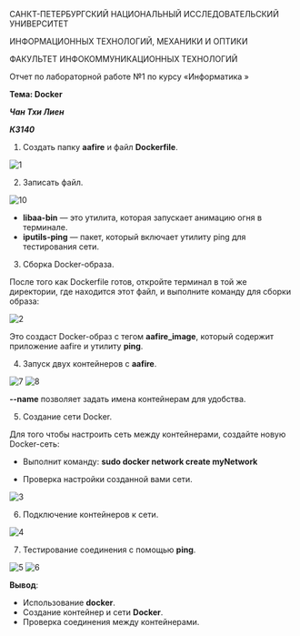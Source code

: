 САНКТ-ПЕТЕРБУРГСКИЙ НАЦИОНАЛЬНЫЙ ИССЛЕДОВАТЕЛЬСКИЙ УНИВЕРСИТЕТ

ИНФОРМАЦИОННЫХ ТЕХНОЛОГИЙ, МЕХАНИКИ И ОПТИКИ

ФАКУЛЬТЕТ ИНФОКОММУНИКАЦИОННЫХ ТЕХНОЛОГИЙ



Отчет по лабораторной работе №1 по курсу «Информатика »

**Тема: Docker**

***Чан Тхи Лиен***

***К3140***

1. Создать папку **aafire** и файл **Dockerfile**.

![1](https://github.com/user-attachments/assets/36b5c83b-9b69-434d-8d4c-a410d6a910ec)

2. Записать файл.

![10](https://github.com/user-attachments/assets/452f8922-ad44-4849-ae3f-8e93c2b9082d)

- **libaa-bin** — это утилита, которая запускает анимацию огня в терминале.
- **iputils-ping** — пакет, который включает утилиту ping для тестирования сети.

3. Сборка Docker-образа.

После того как Dockerfile готов, откройте терминал в той же директории, где находится этот файл, и выполните команду для сборки образа:

![2](https://github.com/user-attachments/assets/5b4cc53f-35ec-4128-9a5e-2b873036747a)

Это создаст Docker-образ с тегом **aafire_image**, который содержит приложение aafire и утилиту **ping**.

4. Запуск двух контейнеров с **aafire**.

![7](https://github.com/user-attachments/assets/65182f36-c5fe-4c59-8288-e47e352c0b5c)
![8](https://github.com/user-attachments/assets/6763dce0-e2f5-44bf-abfd-60b358e4532d)

**--name** позволяет задать имена контейнерам для удобства.

5. Создание сети Docker.

Для того чтобы настроить сеть между контейнерами, создайте новую Docker-сеть:

- Выполнит команду: **sudo docker network create myNetwork**

- Проверка настройки созданной вами сети.

![3](https://github.com/user-attachments/assets/fd186ebb-1688-4db2-bb18-298026ead325)

6. Подключение контейнеров к сети.

![4](https://github.com/user-attachments/assets/34620900-7046-4c7b-b028-ff5355239fd8)

7. Тестирование соединения с помощью **ping**.

![5](https://github.com/user-attachments/assets/da627dfc-a7e2-4acc-98b9-39436522cf8c)
![6](https://github.com/user-attachments/assets/8f41337c-6cfd-46bf-9af1-7798b4b34d95)

**Вывод**:

- Использование **docker**.
- Создание контейнер и сети **Docker**.
- Проверка соединения между контейнерами.

